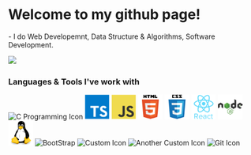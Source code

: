 <h1>Welcome to my github page!</h1>
- I do Web Developemnt, Data Structure & Algorithms, Software Development. 

![](https://leetcard.jacoblin.cool/jsacob?border=0&radius=20) 

<h3>Languages & Tools I've work with</h3>
<div style="width: 100%;">
<img src="https://upload.wikimedia.org/wikipedia/commons/1/18/C_Programming_Language.svg" alt="C Programming Icon" width="50" height="50"> 
<img src="https://raw.githubusercontent.com/devicons/devicon/master/icons/typescript/typescript-original.svg" alt="TS Icon" width="50" height="50">
<img src="https://raw.githubusercontent.com/devicons/devicon/master/icons/javascript/javascript-original.svg" alt="JS Icon" width="50" height="50">
<img src="https://raw.githubusercontent.com/devicons/devicon/master/icons/html5/html5-original-wordmark.svg" alt="HTML5 Icon" width="50" height="50">
<img src="https://raw.githubusercontent.com/devicons/devicon/master/icons/css3/css3-original-wordmark.svg" alt="CSS3 Icon" width="50" height="50">
<img src="https://raw.githubusercontent.com/devicons/devicon/master/icons/react/react-original-wordmark.svg" alt="React Icon" width="50" height="50">
<img src="https://raw.githubusercontent.com/devicons/devicon/master/icons/nodejs/nodejs-original-wordmark.svg" alt="Node.js Icon" width="50" height="50">
<img src="https://raw.githubusercontent.com/devicons/devicon/master/icons/linux/linux-original.svg" alt="Linux Icon" width="50" height="50">
<img src="https://upload.wikimedia.org/wikipedia/commons/b/b2/Bootstrap_logo.svg" alt ="BootStrap" width="50" height="50">
<img src="https://camo.githubusercontent.com/52643e404ca1a1d90beb0095ebddda4b16b8c30dfcfeb5d42355a2df037c7c8e/68747470733a2f2f7777772e766563746f726c6f676f2e7a6f6e652f6c6f676f732f7461696c77696e646373732f7461696c77696e646373732d69636f6e2e737667" alt="Custom Icon" width="50" height="50">
<img src="https://camo.githubusercontent.com/11cd9dd9ccf8dd838dc3989602b98a9b5aa5420746bdd1a0ae95ce475f4f0b3e/68747470733a2f2f796f757465616d2e696f2f626c6f672f77702d636f6e74656e742f75706c6f6164732f323032322f30342f657870726573736a735f6c6f676f2e706e67" alt="Another Custom Icon" width="50" height="50">
<img src="https://camo.githubusercontent.com/ff5301ef7472dbdf522b776167a8af8c326299fe8175e53f6b052bbcc04533e3/68747470733a2f2f7777772e766563746f726c6f676f2e7a6f6e652f6c6f676f732f6769742d73636d2f6769742d73636d2d69636f6e2e737667" alt="Git Icon" width="50" height="50">
</div>
